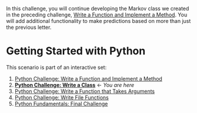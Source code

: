 In this challenge, you will continue developing the Markov class we created in the preceding challenge, [Write a Function and Implement a Method](https://learning.oreilly.com/scenarios/-/9781098114411/). You will add additional functionality to make predictions based on more than just the previous letter.

# Getting Started with Python

This scenario is part of an interactive set:

1. [Python Challenge: Write a Function and Implement a Method](https://learning.oreilly.com/scenarios/-/9781098114411/)
2. **[Python Challenge: Write a Class](https://learning.oreilly.com/scenarios/-/9781098114428/)** &#8592; *You are here*
3. [Python Challenge: Write a Function that Takes Arguments](https://learning.oreilly.com/scenarios/-/9781098114435/)
4. [Python Challenge: Write File Functions](https://learning.oreilly.com/scenarios/-/9781098114442/)
5. [Python Fundamentals: Final Challenge](https://learning.oreilly.com/scenarios/-/9781098114459/)
